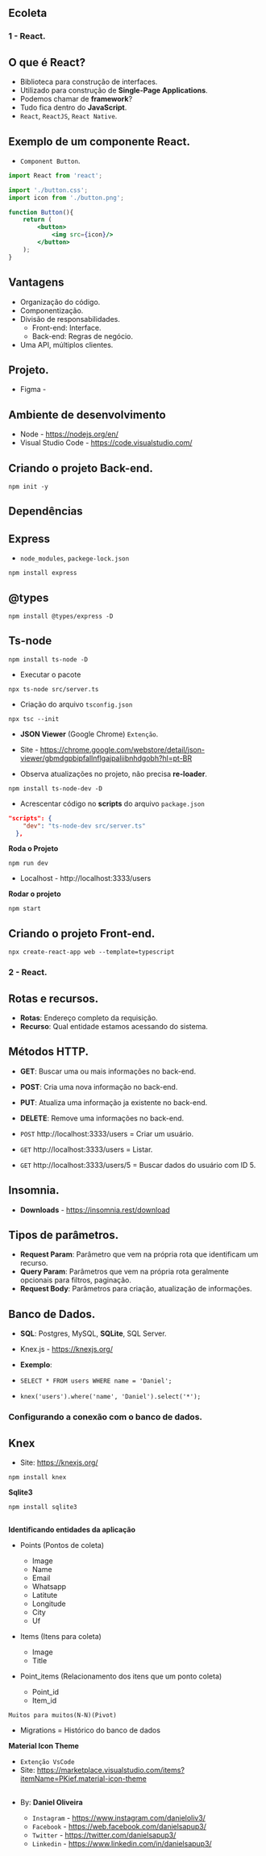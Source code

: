 ## Ecoleta
### 1 - React.

## O que é **React**?
- Biblioteca para construção de interfaces.
- Utilizado para construção de **Single-Page Applications**.
- Podemos chamar de **framework**?
- Tudo fica dentro do **JavaScript**.
- `React`, `ReactJS`, `React Native`.

## Exemplo de um **componente React**.
- `Component Button`.
```jsx
import React from 'react';

import './button.css';
import icon from './button.png';

function Button(){
    return (
        <button>
            <img src={icon}/>
        </button>
    );
}
```

## Vantagens
- Organização do código.
- Componentização.
- Divisão de responsabilidades.
  - Front-end: Interface.
  - Back-end: Regras de negócio.
- Uma API, múltiplos clientes.




## Projeto.

- Figma - 

## Ambiente de desenvolvimento
- Node - https://nodejs.org/en/
- Visual Studio Code - https://code.visualstudio.com/


## Criando o projeto Back-end.
```
npm init -y
```

## Dependências
## Express
- `node_modules`, `packege-lock.json`
```
npm install express
```
## @types
```
npm install @types/express -D
```
## Ts-node
```
npm install ts-node -D
```

- Executar o pacote
```
npx ts-node src/server.ts
```

- Criação do arquivo `tsconfig.json`
```
npx tsc --init
```

- **JSON Viewer** (Google Chrome) `Extenção`.
- Site - https://chrome.google.com/webstore/detail/json-viewer/gbmdgpbipfallnflgajpaliibnhdgobh?hl=pt-BR

- Observa atualizações no projeto, não precisa **re-loader**.

```
npm install ts-node-dev -D
```

- Acrescentar código no **scripts** do arquivo `package.json`
```json
"scripts": {
    "dev": "ts-node-dev src/server.ts"
  },
``` 
**Roda o Projeto**
```
npm run dev
```

- Localhost - http://localhost:3333/users

**Rodar o projeto**
```
npm start
```


## Criando o projeto Front-end.
```
npx create-react-app web --template=typescript
```

### 2 - React.

## Rotas e recursos.

- **Rotas**: Endereço completo da requisição.
- **Recurso**: Qual entidade estamos acessando do sistema.

## Métodos HTTP.
- **GET**: Buscar uma ou mais informações no back-end.
- **POST**: Cria uma nova informação no back-end.
- **PUT**: Atualiza uma informação ja existente no back-end.
- **DELETE**: Remove uma informações no back-end.

- `POST` http://localhost:3333/users = Criar um usuário.
- `GET` http://localhost:3333/users = Listar.
- `GET` http://localhost:3333/users/5 = Buscar dados do usuário com ID 5.



## Insomnia.
- **Downloads** - https://insomnia.rest/download


## Tipos de parâmetros.

- **Request Param**: Parâmetro que vem na própria rota que identificam um recurso.
- **Query Param**: Parâmetros que vem na própria rota geralmente opcionais para filtros, paginação.
- **Request Body**: Parâmetros para criação, atualização de informações.


## Banco de Dados.
- **SQL**: Postgres, MySQL, **SQLite**, SQL Server.

- Knex.js - https://knexjs.org/

- **Exemplo**:
- `SELECT * FROM users WHERE name = 'Daniel';`
- `knex('users').where('name', 'Daniel').select('*');`

### Configurando a conexão com o banco de dados.

## Knex
- Site: https://knexjs.org/

```
npm install knex
```

**Sqlite3**
```
npm install sqlite3
```

##

**Identificando entidades da aplicação**
- Points (Pontos de coleta)
    - Image
    - Name
    - Email
    - Whatsapp
    - Latitute
    - Longitude
    - City
    - Uf

- Items (Itens para coleta)
    - Image
    - Title

- Point_items (Relacionamento dos itens que um ponto coleta)
    - Point_id
    - Item_id

`Muitos para muitos(N-N)(Pivot)`

- Migrations = Histórico do banco de dados

**Material Icon Theme**
- `Extenção VsCode` 
- Site: https://marketplace.visualstudio.com/items?itemName=PKief.material-icon-theme

























##



##

- By:  **Daniel Oliveira**

  - `Instagram` - https://www.instagram.com/danieloliv3/
  - `Facebook` - https://web.facebook.com/danielsapup3/
  - `Twitter` - https://twitter.com/danielsapup3/
  - `Linkedin` - https://www.linkedin.com/in/danielsapup3/

  ##
